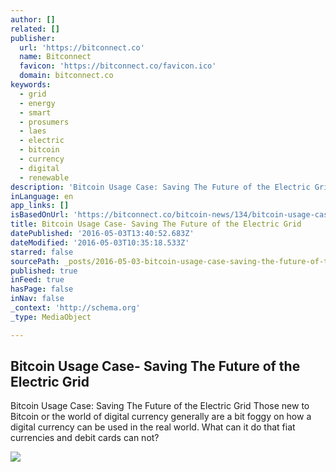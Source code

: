 ```yaml
---
author: []
related: []
publisher:
  url: 'https://bitconnect.co'
  name: Bitconnect
  favicon: 'https://bitconnect.co/favicon.ico'
  domain: bitconnect.co
keywords:
  - grid
  - energy
  - smart
  - prosumers
  - laes
  - electric
  - bitcoin
  - currency
  - digital
  - renewable
description: 'Bitcoin Usage Case: Saving The Future of the Electric Grid Those new to Bitcoin or the world of digital currency generally are a bit foggy on how a digital currency can be used in the real world. What can it do that fiat currencies and debit cards can not?'
inLanguage: en
app_links: []
isBasedOnUrl: 'https://bitconnect.co/bitcoin-news/134/bitcoin-usage-case-saving-the-future-of-the-electric-grid/'
title: Bitcoin Usage Case- Saving The Future of the Electric Grid
datePublished: '2016-05-03T13:40:52.683Z'
dateModified: '2016-05-03T10:35:18.533Z'
starred: false
sourcePath: _posts/2016-05-03-bitcoin-usage-case-saving-the-future-of-the-electric-grid.md
published: true
inFeed: true
hasPage: false
inNav: false
_context: 'http://schema.org'
_type: MediaObject

---
```

<article style=""><h1>Bitcoin Usage Case- Saving The Future of the Electric Grid</h1><p>Bitcoin Usage Case: Saving The Future of the Electric Grid Those new to Bitcoin or the world of digital currency generally are a bit foggy on how a digital currency can be used in the real world. What can it do that fiat currencies and debit cards can not?</p><img src="https://bitconnect.co//upload/image/bit_coin_new/09733767461461842101_pueHUypCcm.jpg" /></article>